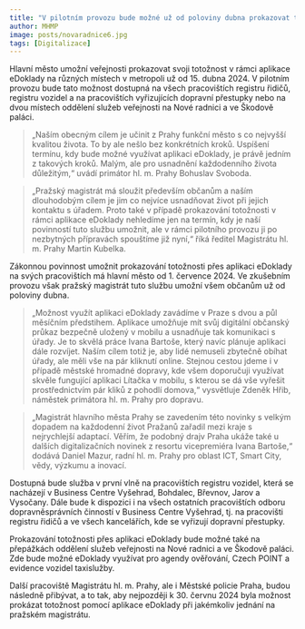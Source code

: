 ```yaml
---
title: "V pilotním provozu bude možné už od poloviny dubna prokazovat totožnost v rámci aplikace eDoklady na vybraných místech po Praze"
author: MHMP
image: posts/novaradnice6.jpg
tags: [Digitalizace]
---
```

 
Hlavní město umožní veřejnosti prokazovat svoji totožnost v rámci aplikace eDoklady na různých místech v metropoli už od 15. dubna 2024. V pilotním provozu bude tato možnost dostupná na všech pracovištích registru řidičů, registru vozidel a na pracovištích vyřizujících dopravní přestupky nebo na dvou místech oddělení služeb veřejnosti na Nové radnici a ve Škodově paláci.

> „Naším obecným cílem je učinit z Prahy funkční město s co nejvyšší kvalitou života. To by ale nešlo bez konkrétních kroků. Uspíšení termínu, kdy bude možné využívat aplikaci eDoklady, je právě jedním z takových kroků. Malým, ale pro usnadnění každodenního života důležitým,“ uvádí primátor hl. m. Prahy Bohuslav Svoboda.

> „Pražský magistrát má sloužit především občanům a naším dlouhodobým cílem je jim co nejvíce usnadňovat život při jejich kontaktu s úřadem. Proto také v případě prokazování totožnosti v rámci aplikace eDoklady nehledíme jen na termín, kdy je naší povinností tuto službu umožnit, ale v rámci pilotního provozu ji po nezbytných přípravách spouštíme již nyní,“ říká ředitel Magistrátu hl. m. Prahy Martin Kubelka.

Zákonnou povinnost umožnit prokazování totožnosti přes aplikaci eDoklady na svých pracovištích má hlavní město od 1. července 2024. Ve zkušebním provozu však pražský magistrát tuto službu umožní všem občanům už od poloviny dubna.

> „Možnost využít aplikaci eDoklady zavádíme v Praze s dvou a půl měsíčním předstihem. Aplikace umožňuje mít svůj digitální občanský průkaz bezpečně uložený v mobilu a usnadňuje tak komunikaci s úřady. Je to skvělá práce Ivana Bartoše, který navíc plánuje aplikaci dále rozvíjet. Naším cílem totiž je, aby lidé nemuseli zbytečně obíhat úřady, ale měli vše na pár kliknutí online. Stejnou cestou jdeme i v případě městské hromadné dopravy, kde všem doporučuji využívat skvěle fungující aplikaci Lítačka v mobilu, s kterou se dá vše vyřešit prostřednictvím pár kliků z pohodlí domova,“ vysvětluje Zdeněk Hřib, náměstek primátora hl. m. Prahy pro dopravu. 

> „Magistrát hlavního města Prahy se zavedením této novinky s velkým dopadem na každodenní život Pražanů zařadil mezi kraje s nejrychlejší adaptací. Věřím, že podobný drajv Praha ukáže také u dalších digitalizačních novinek z resortu vicepremiéra Ivana Bartoše,“ dodává Daniel Mazur, radní hl. m. Prahy pro oblast ICT, Smart City, vědy, výzkumu a inovací.


Dostupná bude služba v první vlně na pracovištích registru vozidel, která se nacházejí v Business Centre Vyšehrad, Bohdalec, Břevnov, Jarov a Vysočany. Dále bude k dispozici i na všech ostatních pracovištích odboru dopravněsprávních činností v Business Centre Vyšehrad, tj. na pracovišti registru řidičů a ve všech kancelářích, kde se vyřizují dopravní přestupky.

 

Prokazování totožnosti přes aplikaci eDoklady bude možné také na přepážkách oddělení služeb veřejnosti na Nové radnici a ve Škodově paláci. Zde bude možné eDoklady využívat pro agendy ověřování, Czech POINT a evidence vozidel taxislužby.

 

Další pracoviště Magistrátu hl. m. Prahy, ale i Městské policie Praha, budou následně přibývat, a to tak, aby nejpozději k 30. červnu 2024 byla možnost prokázat totožnost pomocí aplikace eDoklady při jakémkoliv jednání na pražském magistrátu.
